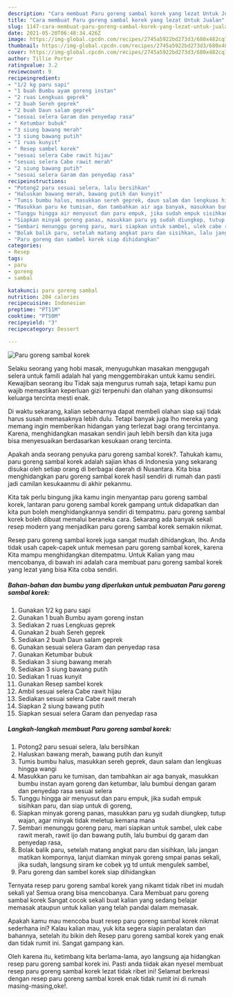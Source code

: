 ```yaml
---
description: "Cara membuat Paru goreng sambal korek yang lezat Untuk Jualan"
title: "Cara membuat Paru goreng sambal korek yang lezat Untuk Jualan"
slug: 1147-cara-membuat-paru-goreng-sambal-korek-yang-lezat-untuk-jualan
date: 2021-05-20T06:48:34.426Z
image: https://img-global.cpcdn.com/recipes/2745a5922bd273d3/680x482cq70/paru-goreng-sambal-korek-foto-resep-utama.jpg
thumbnail: https://img-global.cpcdn.com/recipes/2745a5922bd273d3/680x482cq70/paru-goreng-sambal-korek-foto-resep-utama.jpg
cover: https://img-global.cpcdn.com/recipes/2745a5922bd273d3/680x482cq70/paru-goreng-sambal-korek-foto-resep-utama.jpg
author: Tillie Porter
ratingvalue: 3.2
reviewcount: 9
recipeingredient:
- "1/2 kg paru sapi"
- "1 buah Bumbu ayam goreng instan"
- "2 ruas Lengkuas geprek"
- "2 buah Sereh geprek"
- "2 buah Daun salam geprek"
- "sesuai selera Garam dan penyedap rasa"
- " Ketumbar bubuk"
- "3 siung bawang merah"
- "3 siung bawang putih"
- "1 ruas kunyit"
- " Resep sambel korek"
- "sesuai selera Cabe rawit hijau"
- "sesuai selera Cabe rawit merah"
- "2 siung bawang putih"
- "sesuai selera Garam dan penyedap rasa"
recipeinstructions:
- "Potong2 paru sesuai selera, lalu bersihkan"
- "Haluskan bawang merah, bawang putih dan kunyit"
- "Tumis bumbu halus, masukkan sereh geprek, daun salam dan lengkuas hingga wangi"
- "Masukkan paru ke tumisan, dan tambahkan air aga banyak, masukkan bumbu instan ayam goreng dan ketumbar, lalu bumbui dengan garam dan penyedap rasa sesuai selera"
- "Tunggu hingga air menyusut dan paru empuk, jika sudah empuk sisihkan paru, dan siap untuk di goreng,"
- "Siapkan minyak goreng panas, masukkan paru yg sudah diungkep, tutup wajan, agar minyak tidak meletup kemana mana"
- "Sembari menunggu goreng paru, mari siapkan untuk sambel, ulek cabe rawit merah, rawit ijo dan bawang putih, lalu bumbui dg garam dan penyedap rasa,"
- "Bolak balik paru, setelah matang angkat paru dan sisihkan, lalu jangan matikan kompornya, lanjut diamkan minyak goreng smpai panas sekali, jika sudah, langsung siram ke cobek yg td untuk mengulek sambel,"
- "Paru goreng dan sambel korek siap dihidangkan"
categories:
- Resep
tags:
- paru
- goreng
- sambal

katakunci: paru goreng sambal 
nutrition: 204 calories
recipecuisine: Indonesian
preptime: "PT11M"
cooktime: "PT50M"
recipeyield: "3"
recipecategory: Dessert

---
```



![Paru goreng sambal korek](https://img-global.cpcdn.com/recipes/2745a5922bd273d3/680x482cq70/paru-goreng-sambal-korek-foto-resep-utama.jpg)

Selaku seorang yang hobi masak, menyuguhkan masakan menggugah selera untuk famili adalah hal yang menggembirakan untuk kamu sendiri. Kewajiban seorang ibu Tidak saja mengurus rumah saja, tetapi kamu pun wajib memastikan keperluan gizi terpenuhi dan olahan yang dikonsumsi keluarga tercinta mesti enak.

Di waktu  sekarang, kalian sebenarnya dapat membeli olahan siap saji tidak harus susah memasaknya lebih dulu. Tetapi banyak juga lho mereka yang memang ingin memberikan hidangan yang terlezat bagi orang tercintanya. Karena, menghidangkan masakan sendiri jauh lebih bersih dan kita juga bisa menyesuaikan berdasarkan kesukaan orang tercinta. 



Apakah anda seorang penyuka paru goreng sambal korek?. Tahukah kamu, paru goreng sambal korek adalah sajian khas di Indonesia yang sekarang disukai oleh setiap orang di berbagai daerah di Nusantara. Kita bisa menghidangkan paru goreng sambal korek hasil sendiri di rumah dan pasti jadi camilan kesukaanmu di akhir pekanmu.

Kita tak perlu bingung jika kamu ingin menyantap paru goreng sambal korek, lantaran paru goreng sambal korek gampang untuk didapatkan dan kita pun boleh menghidangkannya sendiri di tempatmu. paru goreng sambal korek boleh dibuat memalui beraneka cara. Sekarang ada banyak sekali resep modern yang menjadikan paru goreng sambal korek semakin nikmat.

Resep paru goreng sambal korek juga sangat mudah dihidangkan, lho. Anda tidak usah capek-capek untuk memesan paru goreng sambal korek, karena Kita mampu menghidangkan ditempatmu. Untuk Kalian yang mau mencobanya, di bawah ini adalah cara membuat paru goreng sambal korek yang lezat yang bisa Kita coba sendiri.

<!--inarticleads1-->

##### Bahan-bahan dan bumbu yang diperlukan untuk pembuatan Paru goreng sambal korek:

1. Gunakan 1/2 kg paru sapi
1. Gunakan 1 buah Bumbu ayam goreng instan
1. Sediakan 2 ruas Lengkuas geprek
1. Gunakan 2 buah Sereh geprek
1. Sediakan 2 buah Daun salam geprek
1. Gunakan sesuai selera Garam dan penyedap rasa
1. Gunakan  Ketumbar bubuk
1. Sediakan 3 siung bawang merah
1. Sediakan 3 siung bawang putih
1. Sediakan 1 ruas kunyit
1. Gunakan  Resep sambel korek
1. Ambil sesuai selera Cabe rawit hijau
1. Sediakan sesuai selera Cabe rawit merah
1. Siapkan 2 siung bawang putih
1. Siapkan sesuai selera Garam dan penyedap rasa




<!--inarticleads2-->

##### Langkah-langkah membuat Paru goreng sambal korek:

1. Potong2 paru sesuai selera, lalu bersihkan
1. Haluskan bawang merah, bawang putih dan kunyit
1. Tumis bumbu halus, masukkan sereh geprek, daun salam dan lengkuas hingga wangi
1. Masukkan paru ke tumisan, dan tambahkan air aga banyak, masukkan bumbu instan ayam goreng dan ketumbar, lalu bumbui dengan garam dan penyedap rasa sesuai selera
1. Tunggu hingga air menyusut dan paru empuk, jika sudah empuk sisihkan paru, dan siap untuk di goreng,
1. Siapkan minyak goreng panas, masukkan paru yg sudah diungkep, tutup wajan, agar minyak tidak meletup kemana mana
1. Sembari menunggu goreng paru, mari siapkan untuk sambel, ulek cabe rawit merah, rawit ijo dan bawang putih, lalu bumbui dg garam dan penyedap rasa,
1. Bolak balik paru, setelah matang angkat paru dan sisihkan, lalu jangan matikan kompornya, lanjut diamkan minyak goreng smpai panas sekali, jika sudah, langsung siram ke cobek yg td untuk mengulek sambel,
1. Paru goreng dan sambel korek siap dihidangkan




Ternyata resep paru goreng sambal korek yang nikamt tidak ribet ini mudah sekali ya! Semua orang bisa mencobanya. Cara Membuat paru goreng sambal korek Sangat cocok sekali buat kalian yang sedang belajar memasak ataupun untuk kalian yang telah pandai dalam memasak.

Apakah kamu mau mencoba buat resep paru goreng sambal korek nikmat sederhana ini? Kalau kalian mau, yuk kita segera siapin peralatan dan bahannya, setelah itu bikin deh Resep paru goreng sambal korek yang enak dan tidak rumit ini. Sangat gampang kan. 

Oleh karena itu, ketimbang kita berlama-lama, ayo langsung aja hidangkan resep paru goreng sambal korek ini. Pasti anda tiidak akan nyesel membuat resep paru goreng sambal korek lezat tidak ribet ini! Selamat berkreasi dengan resep paru goreng sambal korek enak tidak rumit ini di rumah masing-masing,oke!.

